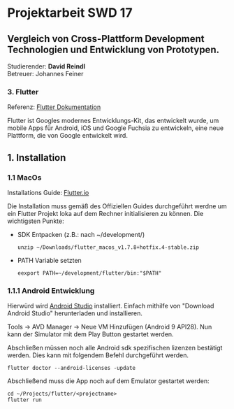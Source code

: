 # Projektarbeit SWD 17

## Vergleich von Cross-Plattform Development Technologien und Entwicklung von Prototypen.

Studierender: **David Reindl**  
Betreuer: Johannes Feiner

### 3. Flutter

Referenz: [Flutter Dokumentation](https://flutter.dev/)

Flutter ist Googles modernes Entwicklungs-Kit, das entwickelt wurde, um mobile Apps für Android, iOS und Google Fuchsia zu entwickeln, eine neue Plattform, die von Google entwickelt wird.

## 1. Installation

### 1.1 MacOs

Installations Guide: [Flutter.io](https://flutter.dev/docs/get-started/install/macos)

Die Installation muss gemäß des Offiziellen Guides durchgeführt werdne um ein Flutter Projekt loka auf dem Rechner initialisieren zu können.
Die wichtigsten Punkte:

- SDK Entpacken (z.B.: nach ~/development/) 
  ```console
  unzip ~/Downloads/flutter_macos_v1.7.8+hotfix.4-stable.zip
  ```
- PATH Variable setzten
  ```console
  eexport PATH=~/development/flutter/bin:"$PATH"
  ```

### 1.1.1 Android Entwicklung
Hierwürd wird [Android Studio](https://developer.android.com/studio) installiert. Einfach mithilfe von "Download Android Studio" herunterladen und installieren.

Tools -> AVD Manager -> Neue VM Hinzufügen (Android 9 API28).
Nun kann der Simulator mit dem Play Button gestartet werden.

Abschließen müssen noch  alle Android sdk spezifischen lizenzen bestätigt werden. Dies kann mit folgendem Befehl durchgeführt werden.
```console
flutter doctor --android-licenses -update
```

Abschließend muss die App noch auf dem Emulator gestartet werden:
```console
cd ~/Projects/flutter/<projectname>
flutter run
```

